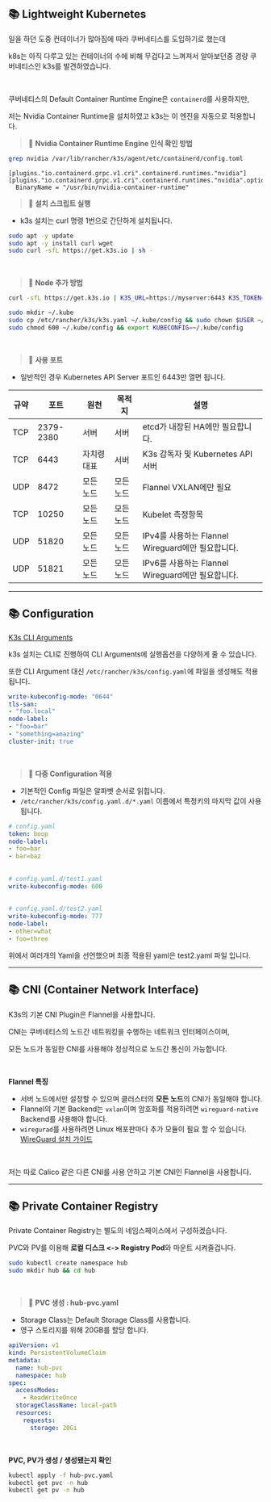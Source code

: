 ## 📚 Lightweight Kubernetes

일을 하던 도중 컨테이너가 많아짐에 따라 쿠버네티스를 도입하기로 했는데

k8s는 아직 다루고 있는 컨테이너의 수에 비해 무겁다고 느껴져서 알아보던중 경량 쿠버네티스인 k3s를 발견하였습니다.

<br>

쿠버네티스의 Default Container Runtime Engine은 `containerd`를 사용하지만,

저는 Nvidia Container Runtime을 설치하였고 k3s는 이 엔진을 자동으로 적용합니다.

> 🚩 **Nvidia Container Runtime Engine 인식 확인 방법**

```bash
grep nvidia /var/lib/rancher/k3s/agent/etc/containerd/config.toml
```

```
[plugins."io.containerd.grpc.v1.cri".containerd.runtimes."nvidia"]
[plugins."io.containerd.grpc.v1.cri".containerd.runtimes."nvidia".options]
  BinaryName = "/usr/bin/nvidia-container-runtime"
```



> 🚩 **설치 스크립트 실행**

- k3s 설치는 curl 명령 1번으로 간단하게 설치됩니다.

```bash
sudo apt -y update
sudo apt -y install curl wget
sudo curl -sfL https://get.k3s.io | sh -
```

<br>

> 🚩 **Node 추가 방법**

```bash
curl -sfL https://get.k3s.io | K3S_URL=https://myserver:6443 K3S_TOKEN=mynodetoken sh -

sudo mkdir ~/.kube
sudo cp /etc/rancher/k3s/k3s.yaml ~/.kube/config && sudo chown $USER ~/.kube/config
sudo chmod 600 ~/.kube/config && export KUBECONFIG=~/.kube/config
```

<br>

> 🚩 **사용 포트**

- 일반적인 경우 Kubernetes API Server 포트인 6443만 열면 됩니다.

|규약|포트|원천|목적지|설명|
|---|---|---|---|---|
|TCP|2379-2380|서버|서버|etcd가 내장된 HA에만 필요합니다.|
|TCP|6443|자치령 대표|서버|K3s 감독자 및 Kubernetes API 서버|
|UDP|8472|모든 노드|모든 노드|Flannel VXLAN에만 필요|
|TCP|10250|모든 노드|모든 노드|Kubelet 측정항목|
|UDP|51820|모든 노드|모든 노드|IPv4를 사용하는 Flannel Wireguard에만 필요합니다.|
|UDP|51821|모든 노드|모든 노드|IPv6를 사용하는 Flannel Wireguard에만 필요합니다.|

---
## 📚 Configuration

[K3s CLI Arguments](https://docs.k3s.io/kr/installation/configuration)

k3s 설치는 CLI로 진행하여 CLI Arguments에 실행옵션을 다양하게 줄 수 있습니다.

또한 CLI Argument 대신 `/etc/rancher/k3s/config.yaml`에 파일을 생성해도 적용됩니다.

```yaml
write-kubeconfig-mode: "0644"  
tls-san:  
- "foo.local"  
node-label:  
- "foo=bar"  
- "something=amazing"  
cluster-init: true
```

<br>

> 🚩 **다중 Configuration 적용**

- 기본적인 Config 파일은 알파벳 순서로 읽힙니다.
- `/etc/rancher/k3s/config.yaml.d/*.yaml` 이름에서 특정키의 마지막 값이 사용됩니다.

```yaml
# config.yaml  
token: boop  
node-label:  
- foo=bar  
- bar=baz  
  
  
# config.yaml.d/test1.yaml  
write-kubeconfig-mode: 600  
  
  
# config.yaml.d/test2.yaml  
write-kubeconfig-mode: 777  
node-label:  
- other=what  
- foo=three
```

위에서 여러개의 Yaml을 선언했으며 최종 적용된 yaml은 test2.yaml 파일 입니다.

---
## 📚 CNI (Container Network Interface)

K3s의 기본 CNI Plugin은 Flannel을 사용합니다.

CNI는 쿠버네티스의 노드간 네트워킹을 수행하는 네트워크 인터페이스이며,

모든 노드가 동일한 CNI를 사용해야 정상적으로 노드간 통신이 가능합니다.

<br>

**Flannel 특징**

- 서버 노드에서만 설정할 수 있으며 클러스터의 **모든 노드**의 CNI가 동일해야 합니다.
- Flannel의 기본 Backend는 `vxlan`이며 암호화를 적용하려면 `wireguard-native` Backend를 사용해야 합니다.
- `wiregurad`를 사용하려면 Linux 배포판마다 추가 모듈이 필요 할 수 있습니다. [WireGuard 설치 가이드](https://www.wireguard.com/install/)

<br>

저는 따로 Calico 같은 다른 CNI를 사용 안하고 기본 CNI인 Flannel을 사용합니다.

---
## 📚 Private Container Registry

Private Container Registry는 별도의 네임스페이스에서 구성하겠습니다.

PVC와 PV를 이용해 **로컬 디스크 <-> Registry Pod**와 마운트 시켜줄겁니다.

```bash
sudo kubectl create namespace hub
sudo mkdir hub && cd hub
```

<br>

> 🚩 **PVC 생성 : hub-pvc.yaml**

- Storage Class는 Default Storage Class를 사용합니다.
- 영구 스토리지를 위해 20GB를 할당 합니다.

```yaml
apiVersion: v1
kind: PersistentVolumeClaim
metadata:
  name: hub-pvc
  namespace: hub
spec:
  accessModes:
    - ReadWriteOnce
  storageClassName: local-path
  resources:
    requests:
      storage: 20Gi
```

<br>

**PVC, PV가 생성 / 생성됐는지 확인**

```bash
kubectl apply -f hub-pvc.yaml
kubectl get pvc -n hub
kubectl get pv -n hub
```